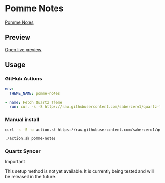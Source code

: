 # Pomme Notes

[Pomme Notes](https://medium.com/@paralloid)

## Preview

[Open live preview](https://quartz-themes.github.io/pomme-notes/)

## Usage

### GitHub Actions

```yaml
env:
  THEME_NAME: pomme-notes
```

```yaml
- name: Fetch Quartz Theme
  run: curl -s -S https://raw.githubusercontent.com/saberzero1/quartz-themes/master/action.sh | bash -s -- $THEME_NAME
```

### Manual install

```bash
curl -s -S -o action.sh https://raw.githubusercontent.com/saberzero1/quartz-themes/master/action.sh

./action.sh pomme-notes
```

### Quartz Syncer

> [!IMPORTANT]
> This setup method is not yet available. It is currently being tested and will be released in the future.
